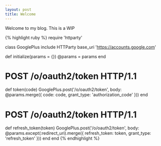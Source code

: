 ```yaml
---
layout: post
title: Welcome
---
```


Welcome to my blog.
This is a WIP

{% highlight ruby %}
require 'httparty'

class GooglePlus
  include HTTParty
  base_uri 'https://accounts.google.com'

  def initialize(params = {})
    @params = params
  end

  # POST /o/oauth2/token HTTP/1.1
  def token(code)
    GooglePlus.post('/o/oauth2/token', body: @params.merge({
      code: code,
      grant_type: 'authorization_code'
    }))
  end

  # POST /o/oauth2/token HTTP/1.1
  def refresh_token(token)
    GooglePlus.post('/o/oauth2/token', body: @params.except(:redirect_uri).merge({
      refresh_token: token,
      grant_type: 'refresh_token'
    }))
  end
end
{% endhighlight %}
